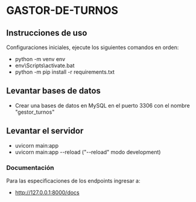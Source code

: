 # GASTOR-DE-TURNOS

## Instrucciones de uso
Configuraciones iniciales, ejecute los siguientes comandos en orden:
- python -m venv env
- env\Scripts\activate.bat
- python -m pip install -r requirements.txt


## Levantar bases de datos
- Crear una bases de datos en MySQL en el puerto 3306 con el nombre "gestor_turnos"


## Levantar el servidor 
- uvicorn main:app 
- uvicorn main:app --reload  ("--reload" modo development)


### Documentación
Para las especificaciones de los endpoints ingresar a:
- http://127.0.0.1:8000/docs